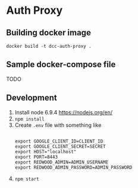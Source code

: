 # Auth Proxy

## Building docker image
`docker build -t dcc-auth-proxy .`

## Sample docker-compose file
TODO

## Development
1. Install node 6.9.4 https://nodejs.org/en/
2. `npm install`
3. Create `.env` file with something like 
    ```
    
    export GOOGLE_CLIENT_ID=CLIENT_ID
    export GOOGLE_CLIENT_SECRET=SECRET
    export HOST="localhost"
    export PORT=8443
    export REDWOOD_ADMIN=ADMIN_USERNAME
    export REDWOOD_ADMIN_PASSWORD=ADMIN_PASSWORD
    ```
4. `npm start`
